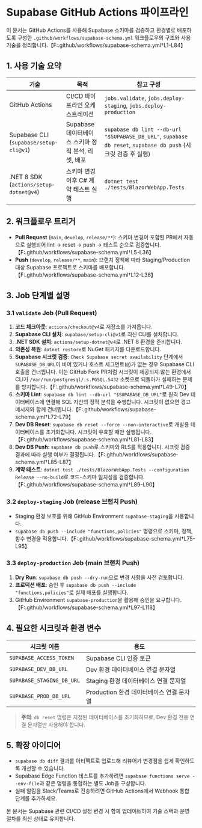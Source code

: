 # Supabase GitHub Actions 파이프라인

이 문서는 GitHub Actions를 사용해 Supabase 스키마를 검증하고 환경별로 배포하도록 구성한 `.github/workflows/supabase-schema.yml` 워크플로우의 구조와 사용 기술을 정리합니다.【F:.github/workflows/supabase-schema.yml†L1-L84】

## 1. 사용 기술 요약

| 기술 | 목적 | 참고 구성 |
| --- | --- | --- |
| GitHub Actions | CI/CD 파이프라인 오케스트레이션 | `jobs.validate`, `jobs.deploy-staging`, `jobs.deploy-production` |
| Supabase CLI (`supabase/setup-cli@v1`) | Supabase 데이터베이스 스키마 정적 분석, 리셋, 배포 | `supabase db lint --db-url "$SUPABASE_DB_URL"`, `supabase db reset`, `supabase db push` (시크릿 검증 후 실행) |
| .NET 8 SDK (`actions/setup-dotnet@v4`) | 스키마 변경 이후 C# 계약 테스트 실행 | `dotnet test ./tests/BlazorWebApp.Tests` |

## 2. 워크플로우 트리거

- **Pull Request** (`main`, `develop`, `release/**`): 스키마 변경이 포함된 PR에서 자동으로 실행되어 lint → reset → push → 테스트 순으로 검증합니다.【F:.github/workflows/supabase-schema.yml†L5-L36】
- **Push** (`develop`, `release/**`, `main`): 브랜치 정책에 따라 Staging/Production 대상 Supabase 프로젝트로 스키마를 배포합니다.【F:.github/workflows/supabase-schema.yml†L12-L36】

## 3. Job 단계별 설명

### 3.1 `validate` Job (Pull Request)
1. **코드 체크아웃**: `actions/checkout@v4`로 저장소를 가져옵니다.
2. **Supabase CLI 설치**: `supabase/setup-cli@v1`로 최신 CLI를 설치합니다.
3. **.NET SDK 설치**: `actions/setup-dotnet@v4`로 .NET 8 환경을 준비합니다.
4. **의존성 복원**: `dotnet restore`로 NuGet 패키지를 다운로드합니다.
5. **Supabase 시크릿 검증**: `Check Supabase secret availability` 단계에서 `SUPABASE_DB_URL`이 비어 있거나 호스트 세그먼트(`@`)가 없는 경우 Supabase CLI 호출을 건너뜁니다. 이는 GitHub Fork PR처럼 시크릿이 제공되지 않는 환경에서 CLI가 `/var/run/postgresql/.s.PGSQL.5432` 소켓으로 되돌아가 실패하는 문제를 방지합니다.【F:.github/workflows/supabase-schema.yml†L49-L70】
6. **스키마 Lint**: `supabase db lint --db-url "$SUPABASE_DB_URL"`로 원격 Dev 데이터베이스에 연결해 SQL 자산의 정적 분석을 수행합니다. 시크릿이 없으면 경고 메시지와 함께 건너뜁니다.【F:.github/workflows/supabase-schema.yml†L72-L79】
7. **Dev DB Reset**: `supabase db reset --force --non-interactive`로 개발용 데이터베이스를 초기화합니다. 시크릿이 유효할 때만 실행됩니다.【F:.github/workflows/supabase-schema.yml†L81-L83】
8. **Dev DB Push**: `supabase db push`로 스키마와 RLS를 적용합니다. 시크릿 검증 결과에 따라 실행 여부가 결정됩니다.【F:.github/workflows/supabase-schema.yml†L85-L87】
9. **계약 테스트**: `dotnet test ./tests/BlazorWebApp.Tests --configuration Release --no-build`로 코드-스키마 일치성을 검증합니다.【F:.github/workflows/supabase-schema.yml†L89-L90】

### 3.2 `deploy-staging` Job (release 브랜치 Push)
- Staging 환경 보호를 위해 GitHub Environment `supabase-staging`을 사용합니다.
- `supabase db push --include "functions,policies"` 명령으로 스키마, 정책, 함수 변경을 적용합니다.【F:.github/workflows/supabase-schema.yml†L75-L95】

### 3.3 `deploy-production` Job (main 브랜치 Push)
1. **Dry Run**: `supabase db push --dry-run`으로 변경 사항을 사전 검토합니다.
2. **프로덕션 배포**: 승인 후 `supabase db push --include "functions,policies"`로 실제 배포를 실행합니다.
3. GitHub Environment `supabase-production`을 활용해 승인을 요구합니다.【F:.github/workflows/supabase-schema.yml†L97-L118】

## 4. 필요한 시크릿과 환경 변수

| 시크릿 이름 | 용도 |
| --- | --- |
| `SUPABASE_ACCESS_TOKEN` | Supabase CLI 인증 토큰 |
| `SUPABASE_DEV_DB_URL` | Dev 환경 데이터베이스 연결 문자열 |
| `SUPABASE_STAGING_DB_URL` | Staging 환경 데이터베이스 연결 문자열 |
| `SUPABASE_PROD_DB_URL` | Production 환경 데이터베이스 연결 문자열 |

> **주의**: `db reset` 명령은 지정된 데이터베이스를 초기화하므로, Dev 환경 전용 연결 문자열만 사용해야 합니다.

## 5. 확장 아이디어

- `supabase db diff` 결과를 아티팩트로 업로드해 리뷰어가 변경점을 쉽게 확인하도록 개선할 수 있습니다.
- Supabase Edge Function 테스트를 추가하려면 `supabase functions serve --env-file`과 같은 명령을 통합하는 별도 Job을 구성합니다.
- 실패 알림을 Slack/Teams로 전송하려면 GitHub Actions에서 Webhook 통합 단계를 추가하세요.

본 문서는 Supabase 관련 CI/CD 설정 변경 시 함께 업데이트하여 기술 스택과 운영 절차를 최신 상태로 유지합니다.
